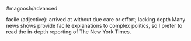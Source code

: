 #magoosh/advanced

facile (adjective): arrived at without due care or effort; lacking depth 
Many news shows provide facile explanations to complex politics, so I prefer to read the in-depth 
reporting of The New York Times. 
